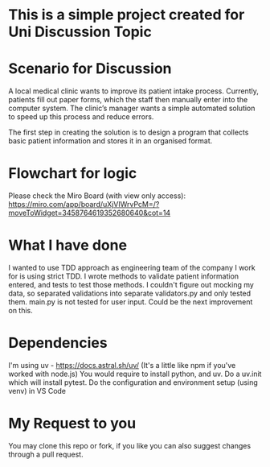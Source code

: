 # This is a simple project created for Uni Discussion Topic

# Scenario for Discussion
A local medical clinic wants to improve its patient intake process. Currently, patients fill out paper forms, which the staff then manually enter into the computer system. The clinic’s manager wants a simple automated solution to speed up this process and reduce errors.

The first step in creating the solution is to design a program that collects basic patient information and stores it in an organised format.

# Flowchart for logic
Please check the Miro Board (with view only access): https://miro.com/app/board/uXjVIWrvPcM=/?moveToWidget=3458764619352680640&cot=14

# What I have done
I wanted to use TDD approach as engineering team of the company I work for is using strict TDD. 
I wrote methods to validate patient information entered, and tests to test those methods. 
I couldn't figure out mocking my data, so separated validations into separate validators.py and only tested them. main.py is not tested for user input. Could be the next improvement on this. 

# Dependencies
I'm using uv - https://docs.astral.sh/uv/ (It's a little like npm if you've worked with node.js)
You would require to install python, and uv.
Do a uv.init which will install pytest.
Do the configuration and environment setup (using venv) in VS Code

# My Request to you
You may clone this repo or fork, if you like you can also suggest changes through a pull request. 
